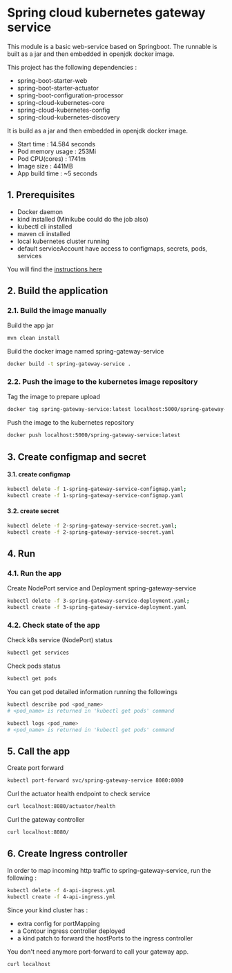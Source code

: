 # Spring cloud kubernetes gateway service

This module is a basic web-service based on Springboot. The runnable is built as a jar and then embedded in openjdk docker image.

This project has the following dependencies :
 * spring-boot-starter-web
 * spring-boot-starter-actuator
 * spring-boot-configuration-processor
 * spring-cloud-kubernetes-core
 * spring-cloud-kubernetes-config
 * spring-cloud-kubernetes-discovery
 
It is build as a jar and then embedded in openjdk docker image.

* Start time : 14.584 seconds
* Pod memory usage : 253Mi
* Pod CPU(cores) : 1741m
* Image size : 441MB
* App build time : ~5 seconds

## 1. Prerequisites

* Docker daemon
* kind installed (Minikube could do the job also)
* kubectl cli installed
* maven cli installed
* local kubernetes cluster running
* default serviceAccount have access to configmaps, secrets, pods, services

You will find the [instructions here](../README.md)

## 2. Build the application

### 2.1. Build the image manually

Build the app jar   
```bash
mvn clean install
```
Build the docker image named spring-gateway-service   
```bash
docker build -t spring-gateway-service .
```

### 2.2. Push the image to the kubernetes image repository

Tag the image to prepare upload   
```bash
docker tag spring-gateway-service:latest localhost:5000/spring-gateway-service:latest
```
Push the image to the kubernetes repository
```bash
docker push localhost:5000/spring-gateway-service:latest
```

## 3. Create configmap and secret

#### 3.1. create configmap

```bash
kubectl delete -f 1-spring-gateway-service-configmap.yaml;
kubectl create -f 1-spring-gateway-service-configmap.yaml
```

#### 3.2. create secret

```bash
kubectl delete -f 2-spring-gateway-service-secret.yaml;
kubectl create -f 2-spring-gateway-service-secret.yaml
```

## 4. Run 

### 4.1. Run the app

Create NodePort service and Deployment spring-gateway-service
```bash
kubectl delete -f 3-spring-gateway-service-deployment.yaml;
kubectl create -f 3-spring-gateway-service-deployment.yaml 
```

### 4.2. Check state of the app

Check k8s service (NodePort) status
```bash
kubectl get services 
```
Check pods status
```bash
kubectl get pods 
```
You can get pod detailed information running the followings
```bash
kubectl describe pod <pod_name> 
# <pod_name> is returned in 'kubectl get pods' command 
```
```bash
kubectl logs <pod_name> 
# <pod_name> is returned in 'kubectl get pods' command 
```

## 5. Call the app

Create port forward
```bash
kubectl port-forward svc/spring-gateway-service 8080:8080
```
Curl the actuator health endpoint to check service 
```bash
curl localhost:8080/actuator/health
```
Curl the gateway controller
```bash
curl localhost:8080/
```

## 6. Create Ingress controller

In order to map incoming http traffic to spring-gateway-service, run the following :
```bash
kubectl delete -f 4-api-ingress.yml
kubectl create -f 4-api-ingress.yml
```

Since your kind cluster has :
 * extra config for portMapping
 * a Contour ingress controller deployed
 * a kind patch to forward the hostPorts to the ingress controller

You don't need anymore port-forward to call your gateway app. 
```bash
curl localhost
```

